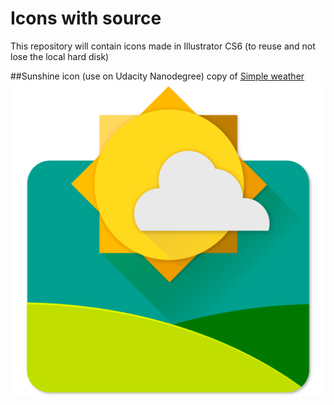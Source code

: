 # Icons with source

This repository will contain icons made in Illustrator CS6 (to reuse and not lose the local hard disk)

##Sunshine icon (use on Udacity Nanodegree)
copy of [Simple weather](https://play.google.com/store/apps/details?id=com.tanmay.simpleweather)
![alt tag](https://github.com/wfranck/icons/blob/master/source/Sunshine_icon.PNG)